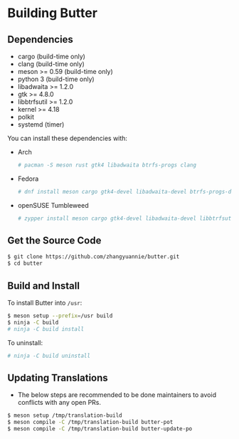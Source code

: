 # Building Butter

## Dependencies

- cargo (build-time only)
- clang (build-time only)
- meson >= 0.59 (build-time only)
- python 3 (build-time only)
- libadwaita >= 1.2.0
- gtk >= 4.8.0
- libbtrfsutil >= 1.2.0
- kernel >= 4.18
- polkit
- systemd (timer)

You can install these dependencies with:

- Arch

  ```sh
  # pacman -S meson rust gtk4 libadwaita btrfs-progs clang
  ```

- Fedora

  ```sh
  # dnf install meson cargo gtk4-devel libadwaita-devel btrfs-progs-devel clang
  ```

- openSUSE Tumbleweed

  ```sh
  # zypper install meson cargo gtk4-devel libadwaita-devel libbtrfsutil-devel llvm-clang
  ```

## Get the Source Code

```sh
$ git clone https://github.com/zhangyuannie/butter.git
$ cd butter
```

## Build and Install

To install Butter into `/usr`:

```sh
$ meson setup --prefix=/usr build
$ ninja -C build
# ninja -C build install
```

To uninstall:

```sh
# ninja -C build uninstall
```

## Updating Translations

- The below steps are recommended to be done maintainers to avoid conflicts with any open PRs.


```sh
$ meson setup /tmp/translation-build
$ meson compile -C /tmp/translation-build butter-pot
$ meson compile -C /tmp/translation-build butter-update-po
```
